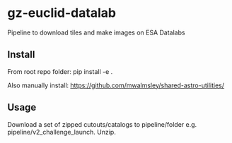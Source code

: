 # gz-euclid-datalab
Pipeline to download tiles and make images on ESA Datalabs


## Install

From root repo folder:
    pip install -e .

Also manually install:
    https://github.com/mwalmsley/shared-astro-utilities/


## Usage

Download a set of zipped cutouts/catalogs to pipeline/folder e.g. pipeline/v2_challenge_launch. Unzip.

